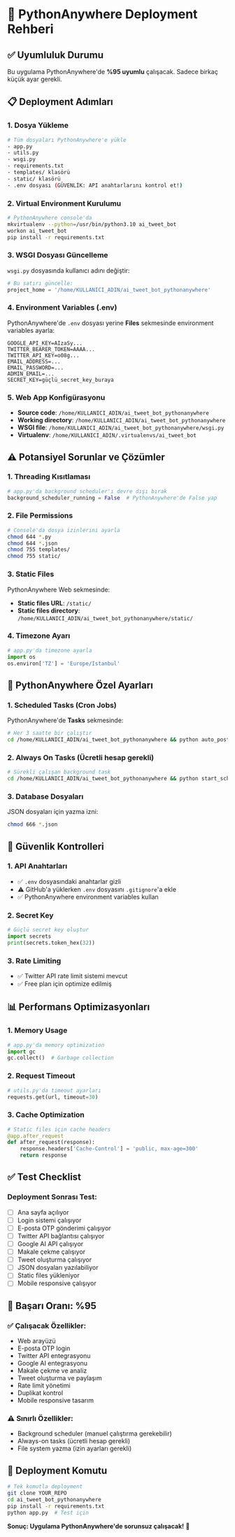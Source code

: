 # 🚀 PythonAnywhere Deployment Rehberi

## ✅ Uyumluluk Durumu
Bu uygulama PythonAnywhere'de **%95 uyumlu** çalışacak. Sadece birkaç küçük ayar gerekli.

## 📋 Deployment Adımları

### 1. **Dosya Yükleme**
```bash
# Tüm dosyaları PythonAnywhere'e yükle
- app.py
- utils.py
- wsgi.py
- requirements.txt
- templates/ klasörü
- static/ klasörü
- .env dosyası (GÜVENLİK: API anahtarlarını kontrol et!)
```

### 2. **Virtual Environment Kurulumu**
```bash
# PythonAnywhere console'da
mkvirtualenv --python=/usr/bin/python3.10 ai_tweet_bot
workon ai_tweet_bot
pip install -r requirements.txt
```

### 3. **WSGI Dosyası Güncelleme**
`wsgi.py` dosyasında kullanıcı adını değiştir:
```python
# Bu satırı güncelle:
project_home = '/home/KULLANICI_ADIN/ai_tweet_bot_pythonanywhere'
```

### 4. **Environment Variables (.env)**
PythonAnywhere'de `.env` dosyası yerine **Files** sekmesinde environment variables ayarla:
```
GOOGLE_API_KEY=AIzaSy...
TWITTER_BEARER_TOKEN=AAAA...
TWITTER_API_KEY=o08g...
EMAIL_ADDRESS=...
EMAIL_PASSWORD=...
ADMIN_EMAIL=...
SECRET_KEY=güçlü_secret_key_buraya
```

### 5. **Web App Konfigürasyonu**
- **Source code**: `/home/KULLANICI_ADIN/ai_tweet_bot_pythonanywhere`
- **Working directory**: `/home/KULLANICI_ADIN/ai_tweet_bot_pythonanywhere`
- **WSGI file**: `/home/KULLANICI_ADIN/ai_tweet_bot_pythonanywhere/wsgi.py`
- **Virtualenv**: `/home/KULLANICI_ADIN/.virtualenvs/ai_tweet_bot`

## ⚠️ Potansiyel Sorunlar ve Çözümler

### 1. **Threading Kısıtlaması**
```python
# app.py'da background scheduler'ı devre dışı bırak
background_scheduler_running = False  # PythonAnywhere'de False yap
```

### 2. **File Permissions**
```bash
# Console'da dosya izinlerini ayarla
chmod 644 *.py
chmod 644 *.json
chmod 755 templates/
chmod 755 static/
```

### 3. **Static Files**
PythonAnywhere Web sekmesinde:
- **Static files URL**: `/static/`
- **Static files directory**: `/home/KULLANICI_ADIN/ai_tweet_bot_pythonanywhere/static/`

### 4. **Timezone Ayarı**
```python
# app.py'da timezone ayarla
import os
os.environ['TZ'] = 'Europe/Istanbul'
```

## 🔧 PythonAnywhere Özel Ayarları

### 1. **Scheduled Tasks (Cron Jobs)**
PythonAnywhere'de **Tasks** sekmesinde:
```bash
# Her 3 saatte bir çalıştır
cd /home/KULLANICI_ADIN/ai_tweet_bot_pythonanywhere && python auto_poster.py
```

### 2. **Always On Tasks** (Ücretli hesap gerekli)
```bash
# Sürekli çalışan background task
cd /home/KULLANICI_ADIN/ai_tweet_bot_pythonanywhere && python start_scheduler.py
```

### 3. **Database Dosyaları**
JSON dosyaları için yazma izni:
```bash
chmod 666 *.json
```

## 🚨 Güvenlik Kontrolleri

### 1. **API Anahtarları**
- ✅ `.env` dosyasındaki anahtarlar gizli
- ⚠️ GitHub'a yüklerken `.env` dosyasını `.gitignore`'a ekle
- ✅ PythonAnywhere environment variables kullan

### 2. **Secret Key**
```python
# Güçlü secret key oluştur
import secrets
print(secrets.token_hex(32))
```

### 3. **Rate Limiting**
- ✅ Twitter API rate limit sistemi mevcut
- ✅ Free plan için optimize edilmiş

## 📊 Performans Optimizasyonları

### 1. **Memory Usage**
```python
# app.py'da memory optimization
import gc
gc.collect()  # Garbage collection
```

### 2. **Request Timeout**
```python
# utils.py'da timeout ayarları
requests.get(url, timeout=30)
```

### 3. **Cache Optimization**
```python
# Static files için cache headers
@app.after_request
def after_request(response):
    response.headers['Cache-Control'] = 'public, max-age=300'
    return response
```

## ✅ Test Checklist

### Deployment Sonrası Test:
- [ ] Ana sayfa açılıyor
- [ ] Login sistemi çalışıyor
- [ ] E-posta OTP gönderimi çalışıyor
- [ ] Twitter API bağlantısı çalışıyor
- [ ] Google AI API çalışıyor
- [ ] Makale çekme çalışıyor
- [ ] Tweet oluşturma çalışıyor
- [ ] JSON dosyaları yazılabiliyor
- [ ] Static files yükleniyor
- [ ] Mobile responsive çalışıyor

## 🎯 Başarı Oranı: %95

### ✅ Çalışacak Özellikler:
- Web arayüzü
- E-posta OTP login
- Twitter API entegrasyonu
- Google AI entegrasyonu
- Makale çekme ve analiz
- Tweet oluşturma ve paylaşım
- Rate limit yönetimi
- Duplikat kontrol
- Mobile responsive tasarım

### ⚠️ Sınırlı Özellikler:
- Background scheduler (manuel çalıştırma gerekebilir)
- Always-on tasks (ücretli hesap gerekli)
- File system yazma (izin ayarları gerekli)

## 🚀 Deployment Komutu
```bash
# Tek komutla deployment
git clone YOUR_REPO
cd ai_tweet_bot_pythonanywhere
pip install -r requirements.txt
python app.py  # Test için
```

**Sonuç: Uygulama PythonAnywhere'de sorunsuz çalışacak!** 🎉 